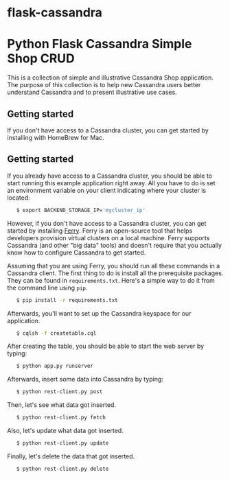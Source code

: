 # flask-cassandra

Python Flask Cassandra Simple Shop CRUD
==================

This is a collection of simple and illustrative Cassandra Shop application. The purpose of this collection is to help new Cassandra users better understand Cassandra and to present illustrative use cases.

Getting started
---------------

If you don't have access to a Cassandra cluster, you can get started by installing with HomeBrew for Mac.

Getting started
---------------

If you already have access to a Cassandra cluster, you should be able to start running this example application right away. All you have to do is set an environment variable on your client indicating where your cluster is located:

```bash
   $ export BACKEND_STORAGE_IP='mycluster_ip'
```

However, if you don't have access to a Cassandra cluster, you can get started by installing [Ferry](http://ferry.opencore.io). Ferry is an open-source tool that helps developers provision virtual clusters on a local machine. Ferry supports Cassandra (and other "big data" tools) and doesn't require that you actually know how to configure Cassandra to get started.

Assuming that you are using Ferry, you should run all these commands in a Cassandra client. The first thing to do is install all the prerequisite packages. They can be found in `requirements.txt`. Here's a simple way to do it from the command line using `pip`.

```bash
   $ pip install -r requirements.txt
```

Afterwards, you'll want to set up the Cassandra keyspace for our application.

```bash
   $ cqlsh -f createtable.cql
```

After creating the table, you should be able to start the web server by typing:

```bash
   $ python app.py runserver
```

Afterwards, insert some data into Cassandra by typing:

```bash
   $ python rest-client.py post
```

Then, let's see what data got inserted.

```bash
   $ python rest-client.py fetch  
```

Also, let's update what data got inserted.

```bash
   $ python rest-client.py update  
```

Finally, let's delete the data that got inserted.

```bash
   $ python rest-client.py delete  
```
